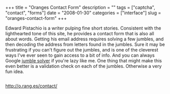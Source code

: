 +++
title = "Oranges Contact Form"
description = ""
tags = ["captcha", "contact", "forms"]
date = "2008-01-30"
categories = ["interface"]
slug = "oranges-contact-form"
+++


<p>Edward Pistachio is a writer pulping fine short stories. Consistent with the lighthearted tone of this site, he provides a contact form that is also all about words. Getting his email address requires solving a few jumbles, and then decoding the address from letters found in the jumbles. Sure it may be frustrating if you can't figure out the jumbles, and is one of the cleverest ways I've ever seen to gain access to a bit of info. And you can always Google <a href="http://www.google.com/search?q=jumble+solver">jumble solver</a> if you're lazy like me. One thing that might make this even better is a validation check on each of the jumbles. Otherwise a very fun idea.</p>
<div id="screens-full" class="clear"><div class="fullimg clear"><a href="/media/interface/oranges-contact-1.png" class="group" rel="group" title="1. "><img src="/media/interface/oranges-contact-1.png" alt="" class="img-responsive"></a></div></div>        
<p><a href="http://o.rang.es/contact/">http://o.rang.es/contact/</a></p>

